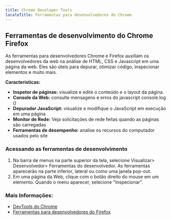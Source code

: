 ```yaml
---
title: Chrome Developer Tools
localeTitle: Ferramentas para desenvolvedores do Chrome
---
```

## Ferramentas de desenvolvimento do Chrome Firefox

As ferramentas para desenvolvedores Chrome e Firefox auxiliam os desenvolvedores da web na análise de HTML, CSS e Javascript em uma página da web. Eles são úteis para depurar, otimizar código, inspecionar elementos e muito mais.

**Características:**

*   **Inspetor de páginas:** visualize e edite o conteúdo e o layout da página.
*   **Console da Web:** consulte mensagens e erros do javascript console.log ()
*   **Depurador JavaScript:** visualize e modifique o JavaScript em execução em uma página
*   **Monitor de Rede:** Veja solicitações de rede feitas quando as páginas são carregadas
*   **Ferramentas de desempenho:** analise os recursos do computador usados ​​pelo site

### Acessando as ferramentas de desenvolvimento

1.  Na barra de menus na parte superior da tela, selecione Visualizar> Desenvolvedor> Ferramentas do desenvolvedor. As ferramentas aparecerão na parte inferior, lateral ou como uma janela pop-out.
2.  Em uma página da Web, clique com o botão direito do mouse em um elemento. Quando o menu aparecer, selecione "Inspecionar".

### Mais Informações:

*   [DevTools do Chrome](https://developer.chrome.com/devtools)
*   [Ferramentas para desenvolvedores do Firefox](https://developer.mozilla.org/en-US/docs/Tools)